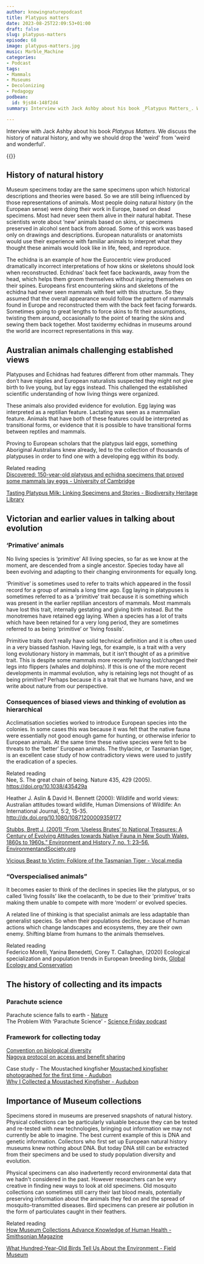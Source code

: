 ```yaml
---
author: knowingnaturepodcast
title: Platypus matters
date: 2023-08-25T22:09:53+01:00
draft: false
slug: platypus-matters
episode: 68
image: platypus-matters.jpg
music: Marble_Machine
categories:
- Podcast
tags:
- Mammals
- Museums
- Decolonizing
- Pedagogy
podbean:
  id: 9js84-148f2d4
summary: Interview with Jack Ashby about his book _Platypus Matters_. We discuss the history of natural history, and why we should drop the 'weird' from 'weird and wonderful'.

---
```


Interview with Jack Ashby about his book _Platypus Matters_. We discuss the history of natural history, and why we should drop the 'weird' from 'weird and wonderful'.

{{<book author="Jack Ashby"
        cover="platypus-matters-cover.jpg"
        publisher="University of Chicago Press"
        publisher-link="https://press.uchicago.edu/ucp/books/book/chicago/P/bo170589562.html"
        date="2022-08-04"
        pages="400"
        isbn="9780008431433">}}

## History of natural history
Museum specimens today are the same specimens upon which historical descriptions and theories were based. So we are still being influenced by those representations of animals. Most people doing natural history (in the European sense) were doing their work in  Europe, based on dead specimens. Most had never seen them alive in their natural habitat. These scientists wrote about ‘new’ animals based on skins, or specimens preserved in alcohol sent back from abroad. Some of this work was based only on drawings and descriptions. European naturalists or anatomists would use their experience with familiar animals to interpret what they thought these animals would look like in life, feed, and reproduce. 

The echidna is an example of how the Eurocentric view produced dramatically incorrect interpretations of how skins or skeletons should look when reconstructed. Echidnas’ back feet face backwards, away from the head, which helps them groom themselves without injuring themselves on their spines. Europeans first encountering skins and skeletons of the echidna had never seen mammals with feet with this structure. So they assumed that the overall appearance would follow the pattern of mammals found in Europe and reconstructed them with the back feet facing forwards. Sometimes going to great lengths to force skins to fit their assumptions, twisting them around, occasionally to the point of tearing the skins and sewing them back together. Most taxidermy echidnas in museums around the world are incorrect representations in this way. 


## Australian animals challenging established views
Platypuses and Echidnas had features different from other mammals. They don’t have nipples and European naturalists suspected they might not give birth to live young, but lay eggs instead. This challenged the established scientific understanding of how living things were organized.

These animals also provided evidence for evolution. Egg laying was interpreted as a
reptilian feature. Lactating was seen as a mammalian feature. Animals that have both of these features could be interpreted as transitional forms, or evidence that it is possible to have transitional forms between reptiles and mammals. 

Proving to European scholars that the platypus laid eggs, something Aboriginal Australians knew already, led to the collection of thousands of platypuses in order to find one with a developing egg within its body. 

Related reading\
[Discovered: 150-year-old platypus and echidna specimens that proved some mammals lay eggs - University of Cambridge](https://www.cam.ac.uk/stories/rediscovery-platypus-echidna-proof-mammals-lay-eggs)

[Tasting Platypus Milk: Linking Specimens and Stories - Biodiversity Heritage Library](https://blog.biodiversitylibrary.org/2020/07/tasting-platypus-milk.html)


## Victorian and earlier values in talking about evolution

### ‘Primative’ animals
No living species is ‘primitive’
All living species, so far as we know at the moment, are descended from a single ancestor. Species today have all been evolving and adapting to their changing environments for equally long.

‘Primitive’ is sometimes used to refer to traits which appeared in the fossil record for a group of animals a long time ago. Egg laying in platypuses is sometimes referred to as a ‘primitive’ trait because it is something which was present in the earlier reptilian ancestors of mammals. Most mammals have lost this trait, internally gestating and giving birth instead. But the monotremes have retained egg laying. When a species has a lot of traits which have been retained for a very long period, they are sometimes referred to as being ‘primitive’ or ‘living fossils’.

Primitive traits don’t really have solid technical definition and it is often used in a very biassed fashion. Having legs, for example, is a trait with a very long evolutionary history in mammals, but it isn’t thought of as a primitive trait. This is despite some mammals more recently having lost/changed their legs into flippers (whales and dolphins). If this is one of the more recent developments in mammal evolution, why is retaining legs not thought of as being primitive? Perhaps because it is a trait that we humans have, and we write about nature from our perspective.

### Consequences of biased views and thinking of evolution as hierarchical
Acclimatisation societies worked to introduce European species into the colonies. In some cases this was because it was felt that the native fauna were essentially not good enough game for hunting, or otherwise inferior to European animals. At the same time these native species were felt to be threats to the ‘better’ European animals. The thylacine, or Tasmanian tiger, is an excellent case study of how contradictory views were used to justify the eradication of a species.
 

Related reading\
Nee, S. The great chain of being. Nature 435, 429 (2005). https://doi.org/10.1038/435429a 

Heather J. Aslin & David H. Bennett (2000): Wildlife and world views: Australian attitudes toward wildlife, Human Dimensions of Wildlife: An International Journal, 5:2, 15-35. http://dx.doi.org/10.1080/10871200009359177 

[Stubbs, Brett J. (2001) “From ‘Useless Brutes’ to National Treasures: A Century of Evolving Attitudes towards Native Fauna in New South Wales, 1860s to 1960s.” Environment and History 7, no. 1: 23–56. EnvironmentandSociety.org](https://www.environmentandsociety.org/mml/useless-brutes-national-treasures-century-evolving-attitudes-towards-native-fauna-new-south)

[Vicious Beast to Victim: Folklore of the Tasmanian Tiger - Vocal.media](https://vocal.media/fyi/vicious-beast-to-victim-folklore-of-the-tasmanian-tiger)

### “Overspecialised animals”
It becomes easier to think of the declines in species like the platypus, or so called ‘living fossils’ like the coelacanth, to be due to their ‘primitive’ traits making them unable to compete with more ‘modern’ or evolved species.

A related line of thinking is that specialist animals are less adaptable than generalist species. So when their populations decline, because of human actions which change landscapes and ecosystems, they are their own enemy. Shifting blame from humans to the animals themselves.

Related reading\
Federico Morelli, Yanina Benedetti, Corey T. Callaghan, (2020) Ecological specialization and population trends in European breeding birds, [Global Ecology and Conservation](https://www.sciencedirect.com/science/article/pii/S2351989420301025)



## The history of collecting and its impacts 
### Parachute science

Parachute science falls to earth - [Nature](https://www.nature.com/nature-index/news/parachute-science-falls-to-earth)\
The Problem With ‘Parachute Science’ - [Science Friday podcast](https://www.sciencefriday.com/segments/parachute-science-problem/)


### Framework for collecting today
[Convention on biological diversity](https://www.cbd.int/intro/)\
[Nagoya protocol on access and benefit sharing](https://www.cbd.int/abs/)


Case study - The Moustached kingfisher
[Moustached kingfisher photographed for the first time - Audubon](https://www.audubon.org/news/moustached-kingfisher-photographed-first-time)\
[Why I Collected a Moustached Kingfisher - Audubon](https://www.audubon.org/news/why-i-collected-moustached-kingfisher)


## Importance of Museum collections
Specimens stored in museums are preserved snapshots of natural history. Physical collections can be particularly valuable because they can be tested and re-tested with new technologies, bringing out information we may not currently be able to imagine. The best current example of this is DNA and genetic information. Collectors who first set up European natural history museums knew nothing about DNA. But today DNA still can be extracted from their specimens and be used to study population diversity and evolution.

Physical specimens can also inadvertently record environmental data that we hadn't considered in the past. However researchers can be very creative in finding new ways to look at old specimens. Old mosquito collections can sometimes still carry their last blood meals, potentially preserving information about the animals they fed on and the spread of mosquito-transmitted diseases. Bird specimens can presere air pollution in the form of particulates caught in their feathers.

Related reading\
[How Museum Collections Advance Knowledge of Human Health - Smithsonian Magazine](https://www.smithsonianmag.com/blogs/national-museum-of-natural-history/2021/04/07/how-museum-collections-advance-knowledge-human-health/)

[What Hundred-Year-Old Birds Tell Us About the Environment - Field Museum](https://www.fieldmuseum.org/blog/what-hundred-year-old-birds-tell-us-about-environment)
